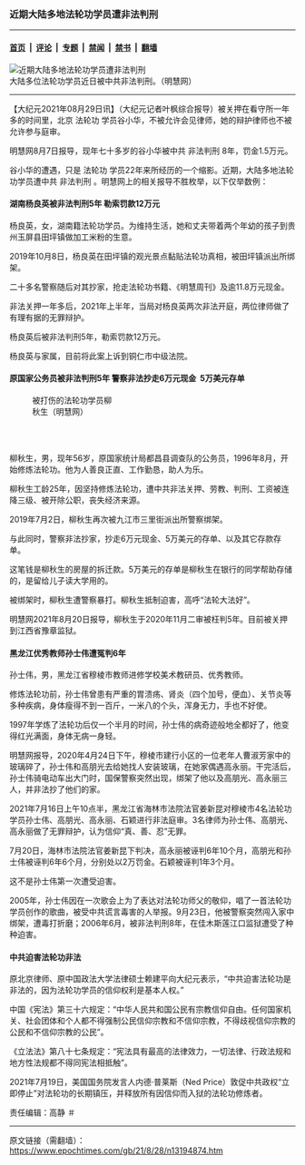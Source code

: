 ### 近期大陆多地法轮功学员遭非法判刑

---

#### [首页](../../../..?n13194874) &nbsp;|&nbsp; [评论](../../../../../epoch-comment?n13194874) &nbsp;|&nbsp; [专题](../../../../../epoch-special?n13194874) &nbsp;|&nbsp; [禁闻](../../../../../epoch-news?n13194874) &nbsp;|&nbsp; [禁书](../../../../../books?n13194874) &nbsp;|&nbsp; [翻墙](https://github.com/gfw-breaker/nogfw/blob/master/README.md?n13194874)


<div><img alt="近期大陆多地法轮功学员遭非法判刑" class="attachment-djy_600_400 size-djy_600_400 wp-post-image" src="https://i.epochtimes.com/assets/uploads/2018/07/1-183.jpg"/>
<div class="caption">
 大陆多位法轮功学员近日被中共非法判刑。（明慧网）
</div></div><hr/><div class="post_content" id="artbody" itemprop="articleBody">
 <!-- article content begin -->
 <p>
  【大纪元2021年08月29日讯】（大纪元记者叶枫综合报导）被关押在看守所一年多的时间里，北京
  <ok href="https://www.epochtimes.com/gb/tag/%E6%B3%95%E8%BD%AE%E5%8A%9F.html">
   法轮功
  </ok>
  学员谷小华，不被允许会见律师，她的辩护律师也不被允许参与庭审。
 </p>
 <p>
  明慧网8月7日报导，现年七十多岁的谷小华被中共
  <ok href="https://www.epochtimes.com/gb/tag/%E9%9D%9E%E6%B3%95%E5%88%A4%E5%88%91.html">
   非法判刑
  </ok>
  8年，罚金1.5万元。
 </p>
 <p>
  谷小华的遭遇，只是
  <ok href="https://www.epochtimes.com/gb/tag/%E6%B3%95%E8%BD%AE%E5%8A%9F.html">
   法轮功
  </ok>
  学员22年来所经历的一个缩影。近期，大陆多地法轮功学员遭中共
  <ok href="https://www.epochtimes.com/gb/tag/%E9%9D%9E%E6%B3%95%E5%88%A4%E5%88%91.html">
   非法判刑
  </ok>
  。明慧网上的相关报导不胜枚举，以下仅举数例：
 </p>
 <h4>
  湖南杨良英被非法判刑5年 勒索罚款12万元
 </h4>
 <p>
  杨良英，女，湖南籍法轮功学员。为维持生活，她和丈夫带着两个年幼的孩子到贵州玉屏县田坪镇做加工米粉的生意。
 </p>
 <p>
  2019年10月8日，杨良英在田坪镇的观光景点黏贴法轮功真相，被田坪镇派出所绑架。
 </p>
 <p>
  二十多名警察随后对其抄家，抢走法轮功书籍、《明慧周刊》及逾11.8万元现金。
 </p>
 <p>
  非法关押一年多后，2021年上半年，当局对杨良英两次非法开庭，两位律师做了有理有据的无罪辩护。
 </p>
 <p>
  杨良英后被非法判刑5年，勒索罚款12万元。
 </p>
 <p>
  杨良英与家属，目前将此案上诉到铜仁市中级法院。
 </p>
 <h4>
  原国家公务员被非法判刑5年 警察非法抄走6万元现金  5万美元存单
 </h4>
 <figure aria-describedby="caption-attachment-13194891" class="wp-caption aligncenter" id="attachment_13194891" style="width: 145px">
  <ok href="https://i.epochtimes.com/assets/uploads/2021/08/id13194891-Screen-Shot-2021-08-28-at-6.30.58-PM.png" target="_blank">
   <img alt="" class="size-full wp-image-13194891" src="https://i.epochtimes.com/assets/uploads/2021/08/id13194891-Screen-Shot-2021-08-28-at-6.30.58-PM.png"/>
  </ok>
  <br/><figcaption class="wp-caption-text" id="caption-attachment-13194891">
   被打伤的法轮功学员柳秋生（明慧网）
  </figcaption><br/>
 </figure><br/>
 <p>
  柳秋生，男，现年56岁，原国家统计局都昌县调查队的公务员，1996年8月，开始修炼法轮功。他为人善良正直、工作勤恳，助人为乐。
 </p>
 <p>
  柳秋生工龄25年，因坚持修炼法轮功，遭中共非法关押、劳教、判刑、工资被连降三级、被开除公职，丧失经济来源。
 </p>
 <p>
  2019年7月2日，柳秋生再次被九江市三里街派出所警察绑架。
 </p>
 <p>
  与此同时，警察非法抄家，抄走6万元现金、5万美元的存单、以及其它存款存单。
 </p>
 <p>
  这笔钱是柳秋生的房屋的拆迁款。5万美元的存单是柳秋生在银行的同学帮助存储的，是留给儿子读大学用的。
 </p>
 <p>
  被绑架时，柳秋生遭警察暴打。柳秋生抵制迫害，高呼“法轮大法好”。
 </p>
 <p>
  明慧网2021年8月20日报导，柳秋生于2020年11月二审被枉判5年。目前被关押到江西省豫章监狱。
 </p>
 <h4>
  黑龙江优秀教师孙士伟遭冤判6年
 </h4>
 <p>
  孙士伟，男，黑龙江省穆棱市教师进修学校美术教研员、优秀教师。
 </p>
 <p>
  修炼法轮功前，孙士伟曾患有严重的胃溃疡、肾炎（四个加号，便血）、关节炎等多种疾病，身体瘦得不到一百斤，一米八的个头，浑身无力，手也不好使。
 </p>
 <p>
  1997年学炼了法轮功后仅一个半月的时间，孙士伟的病奇迹般地全都好了，他变得红光满面，身体无病一身轻。
 </p>
 <p>
  明慧网报导，2020年4月24日下午，穆棱市建行小区的一位老年人曹淑芳家中的玻璃碎了，孙士伟和高朋光去给她找人安装玻璃，在她家偶遇高永丽。干完活后，孙士伟骑电动车出大门时，国保警察突然出现，绑架了他以及高朋光、高永丽三人，并非法抄了他们的家。
 </p>
 <p>
  2021年7月16日上午10点半，黑龙江省海林市法院法官姜新昆对穆棱市4名法轮功学员孙士伟、高朋光、高永丽、石颖进行非法庭审。3名律师为孙士伟、高朋光、高永丽做了无罪辩护，认为信仰“真、善、忍”无罪。
 </p>
 <p>
  7月20日，海林市法院法官姜新昆下判决，高永丽被诬判6年10个月，高朋光和孙士伟被诬判6年6个月，分别处以2万罚金。石颖被诬判1年3个月。
 </p>
 <p>
  这不是孙士伟第一次遭受迫害。
 </p>
 <p>
  2005年，孙士伟因在一次歌会上为了表达对法轮功师父的敬仰，唱了一首法轮功学员创作的歌曲，被受中共谎言毒害的人举报。9月23日，他被警察突然闯入家中绑架，遭毒打折磨；2006年6月，被非法判刑8年，在佳木斯莲江口监狱遭受了种种迫害。
 </p>
 <h4>
  中共迫害法轮功非法
 </h4>
 <p>
  原北京律师、原中国政法大学法律硕士赖建平向大纪元表示，“中共迫害法轮功是非法的，因为法轮功学员的信仰权利是基本人权。”
 </p>
 <p>
  中国《宪法》第三十六规定：“中华人民共和国公民有宗教信仰自由。任何国家机关、社会团体和个人都不得强制公民信仰宗教和不信仰宗教，不得歧视信仰宗教的公民和不信仰宗教的公民”。
 </p>
 <p>
  《立法法》第八十七条规定：“宪法具有最高的法律效力，一切法律、行政法规和地方性法规都不得同宪法相抵触”。
 </p>
 <p>
  2021年7月19日，美国国务院发言人内德‧普莱斯（Ned Price）敦促中共政权“立即停止”对法轮功的长期镇压，并释放所有因信仰而入狱的法轮功修炼者。
 </p>
 <p>
  责任编辑：高静 ＃
 </p>
 <!-- article content end -->
 <div id="below_article_ad">
 </div>
</div>


---

原文链接（需翻墙）：https://www.epochtimes.com/gb/21/8/28/n13194874.htm